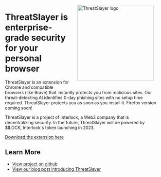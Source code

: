 <img src="https://github.com/interlock-network/threatslayer/raw/master/docs/icon.png" alt="ThreatSlayer logo" align="right" width="250" height="250" style="padding: 1rem"/>

# ThreatSlayer is enterprise-grade security for your personal browser

ThreatSlayer is an extension for Chrome and compatible browsers (like Brave) that instantly protects you from malicious sites. Our threat-detecting AI identifies 0-day phishing sites with no setup time required. ThreatSlayer protects you as soon as you install it. Firefox version coming soon!

ThreatSlayer is a project of Interlock, a Web3 company that is decentralizing security. In the future, ThreatSlayer will be powered by $ILOCK, Interlock's token launching in 2023.

[Download the extension here](https://chrome.google.com/webstore/detail/threatslayer/mgcmocglffknmbhhfjihifeldhghihpj)

## Learn More
- [View project on github](https://github.com/interlock-network/threatslayer)
- [View our blog post introducing ThreatSlayer](https://www.interlock.network/post/web-3-meet-threatslayer)
